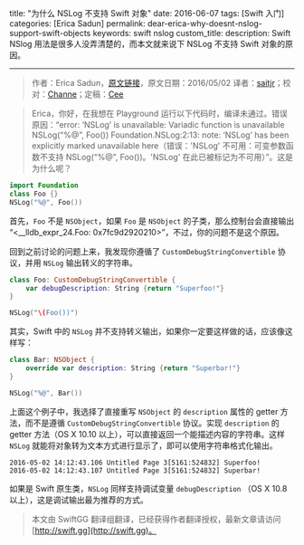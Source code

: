 title: "为什么 NSLog 不支持 Swift 对象"
date: 2016-06-07
tags: [Swift 入门]
categories: [Erica Sadun]
permalink: dear-erica-why-doesnt-nslog-support-swift-objects
keywords: swift nslog
custom_title: 
description: Swift NSlog 用法是很多人没弄清楚的，而本文就来说下 NSLog 不支持 Swift 对象的原因。

---
> 作者：Erica Sadun，[原文链接](http://ericasadun.com/2016/05/02/dear-erica-why-doesnt-nslog-support-swift-objects/)，原文日期：2016/05/02
> 译者：[saitjr](http://www.saitjr.com)；校对：[Channe](undefined)；定稿：[Cee](https://github.com/Cee)
  







<!--此处开始正文-->

>   Erica，你好，在我想在 Playground 运行以下代码时，编译未通过。错误原因：“error: ‘NSLog’ is unavailable: Variadic function is unavailable NSLog(“%@”, Foo()) Foundation.NSLog:2:13: note: ‘NSLog’ has been explicitly marked unavailable here（错误：'NSLog' 不可用：可变参数函数不支持 NSLog(“%@”, Foo())。'NSLog' 在此已被标记为不可用）”。这是为什么呢？

```swift
import Foundation
class Foo {}
NSLog("%@", Foo())
```

<!--more-->

首先，`Foo` 不是 `NSObject`，如果 `Foo` 是 `NSObject` 的子类，那么控制台会直接输出 “\<__lldb_expr_24.Foo: 0x7fc9d2920210\>”，不过，你的问题不是这个原因。

回到之前讨论的问题上来，我发现你遵循了 `CustomDebugStringConvertible` 协议，并用 `NSLog` 输出转义的字符串。

```swift
class Foo: CustomDebugStringConvertible {
    var debugDescription: String {return "Superfoo!"}
}

NSLog("\(Foo())")
```

其实，Swift 中的 `NSLog` 并不支持转义输出，如果你一定要这样做的话，应该像这样写：

```swift
class Bar: NSObject {
    override var description: String {return "Superbar!"}
}

NSLog("%@", Bar())
```

上面这个例子中，我选择了直接重写 `NSObject` 的 `description` 属性的 getter 方法，而不是遵循 `CustomDebugStringConvertible` 协议。实现 `description` 的getter 方法（OS X 10.10 以上），可以直接返回一个能描述内容的字符串。这样 `NSLog` 就能将对象转为文本方式进行显示了，即可以使用字符串格式化输出。

```
2016-05-02 14:12:43.106 Untitled Page 3[5161:524832] Superfoo!
2016-05-02 14:12:43.107 Untitled Page 3[5161:524832] Superbar!
```

如果是 Swift 原生类，`NSLog` 同样支持调试变量 `debugDescription` （OS X 10.8 以上），这是调试输出最为推荐的方式。
> 本文由 SwiftGG 翻译组翻译，已经获得作者翻译授权，最新文章请访问 [http://swift.gg](http://swift.gg)。